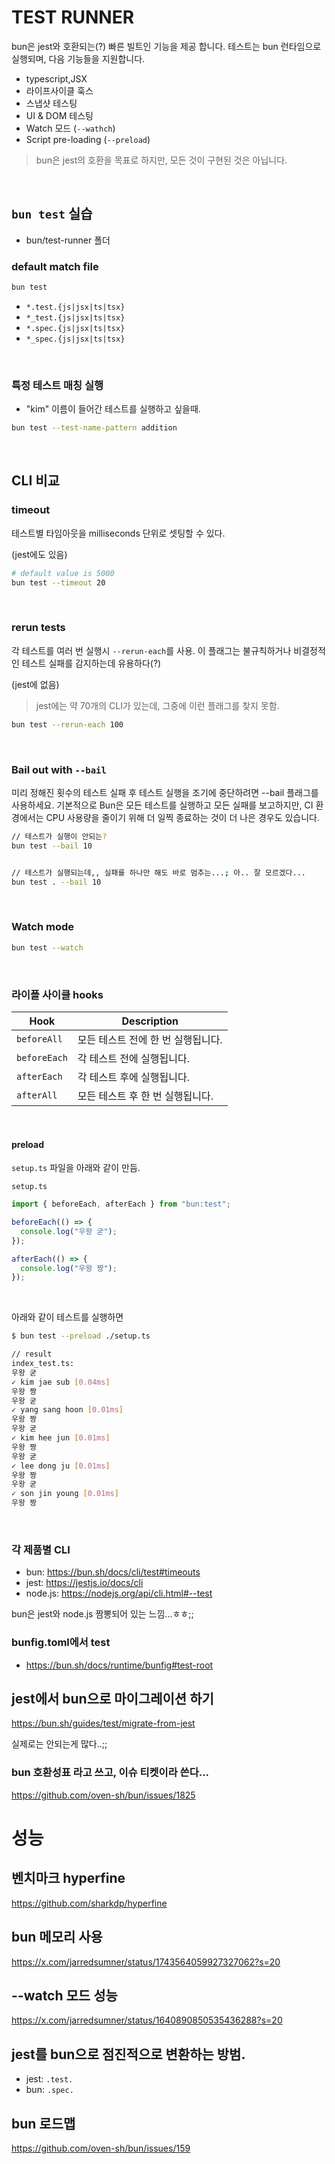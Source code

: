 # TEST RUNNER

bun은 jest와 호환되는(?) 빠른 빌트인 기능을 제공 합니다. 테스트는 bun 런타임으로 실행되며, 다음 기능들을 지원합니다.

- typescript,JSX
- 라이프사이클 훅스
- 스냅샷 테스팅
- UI & DOM 테스팅
- Watch 모드 (`--wathch`)
- Script pre-loading (`--preload`)

> bun은 jest의 호환을 목표로 하지만, 모든 것이 구현된 것은 아닙니다.

<br />

## `bun test` 실습

- bun/test-runner 폴더

### default match file

```sh
bun test
```

- `*.test.{js|jsx|ts|tsx}`
- `*_test.{js|jsx|ts|tsx}`
- `*.spec.{js|jsx|ts|tsx}`
- `*_spec.{js|jsx|ts|tsx}`

<br />

### 특정 테스트 매칭 실행

- "kim" 이름이 들어간 테스트를 실행하고 싶을때.

```sh
bun test --test-name-pattern addition
```

<br />

## CLI 비교

### timeout

테스트별 타임아웃을 milliseconds 단위로 셋팅할 수 있다.

(jest에도 있음)

```sh
# default value is 5000
bun test --timeout 20
```

<br />

### rerun tests

각 테스트를 여러 번 실행시 `--rerun-each`를 사용.
이 플래그는 불규칙하거나 비결정적인 테스트 실패를 감지하는데 유용하다(?)

(jest에 없음)

> jest에는 약 70개의 CLI가 있는데, 그중에 이런 플래그를 찾지 못함.

```sh
bun test --rerun-each 100
```

<br />

### Bail out with `--bail`

미리 정해진 횟수의 테스트 실패 후 테스트 실행을 조기에 중단하려면 --bail 플래그를 사용하세요. 기본적으로 Bun은 모든 테스트를 실행하고 모든 실패를 보고하지만, CI 환경에서는 CPU 사용량을 줄이기 위해 더 일찍 종료하는 것이 더 나은 경우도 있습니다.

```sh
// 테스트가 실행이 안되는?
bun test --bail 10


// 테스트가 실행되는데,, 실패를 하나만 해도 바로 멈추는...; 아.. 잘 모르겠다...
bun test . --bail 10
```

<br />

### Watch mode

```sh
bun test --watch
```

<br />

### 라이플 사이클 hooks

| Hook         | Description                        |
| ------------ | ---------------------------------- |
| `beforeAll`  | 모든 테스트 전에 한 번 실행됩니다. |
| `beforeEach` | 각 테스트 전에 실행됩니다.         |
| `afterEach`  | 각 테스트 후에 실행됩니다.         |
| `afterAll`   | 모든 테스트 후 한 번 실행됩니다.   |

<br />

#### preload

`setup.ts` 파일을 아래와 같이 만듬.

`setup.ts`

```typescript
import { beforeEach, afterEach } from "bun:test";

beforeEach(() => {
  console.log("우왕 굳");
});

afterEach(() => {
  console.log("우왕 짱");
});
```

<br />

아래와 같이 테스트를 실행하면

```sh
$ bun test --preload ./setup.ts

// result
index_test.ts:
우왕 굳
✓ kim jae sub [0.04ms]
우왕 짱
우왕 굳
✓ yang sang hoon [0.01ms]
우왕 짱
우왕 굳
✓ kim hee jun [0.01ms]
우왕 짱
우왕 굳
✓ lee dong ju [0.01ms]
우왕 짱
우왕 굳
✓ son jin young [0.01ms]
우왕 짱

```

<br />

### 각 제품별 CLI

- bun: https://bun.sh/docs/cli/test#timeouts
- jest: https://jestjs.io/docs/cli
- node.js: https://nodejs.org/api/cli.html#--test

bun은 jest와 node.js 짬뽕되어 있는 느낌...ㅎㅎ;;

### bunfig.toml에서 test

- https://bun.sh/docs/runtime/bunfig#test-root

## jest에서 bun으로 마이그레이션 하기

https://bun.sh/guides/test/migrate-from-jest

실제로는 안되는게 많다..;;

### bun 호환성표 라고 쓰고, 이슈 티켓이라 쓴다...

https://github.com/oven-sh/bun/issues/1825

# 성능

## 벤치마크 hyperfine

https://github.com/sharkdp/hyperfine

## bun 메모리 사용

https://x.com/jarredsumner/status/1743564059927327062?s=20

## --watch 모드 성능

https://x.com/jarredsumner/status/1640890850535436288?s=20

## jest를 bun으로 점진적으로 변환하는 방범.

- jest: `.test.`
- bun: `.spec.`

## bun 로드맵

https://github.com/oven-sh/bun/issues/159
